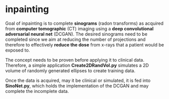 # inpainting

Goal of inpainting is to complete **sinograms** (radon transforms) as acquired from **computer tomographic** (CT) imaging using a **deep convolutional adversarial neural net** (DCGAN). The desired sinograms need to be completed since we aim at reducing the number of projections and therefore to effectively **reduce the dose** from x-rays that a patient would be exposed to.

The concept needs to be proven before applying it to clinical data. Therefore, a simple application **Create2DRandVol.py** simulates a 2D volume of randomly generated ellipses to create training data.

Once the data is acquired, may it be clinical or simulated, it is fed into **SinoNet.py**, which holds the implementation of the DCGAN and may complete the incomplete data.
